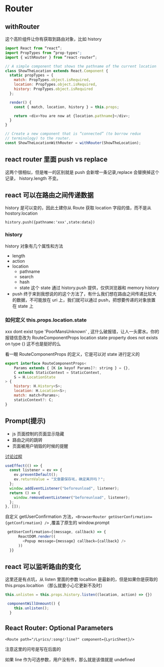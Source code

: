 # Router

## withRouter

这个高阶组件让你有获取到路由对象，比如 history

```js
import React from “react”;
import PropTypes from “prop-types";
import { withRouter } from “react-router”;

// A simple component that shows the pathname of the current location
class ShowTheLocation extends React.Component {
  static propTypes = {
    match: PropTypes.object.isRequired,
    location: PropTypes.object.isRequired,
    history: PropTypes.object.isRequired
  };

  render() {
    const { match, location, history } = this.props;

    return <div>You are now at {location.pathname}</div>;
  }
}

// Create a new component that is “connected” (to borrow redux
// terminology) to the router.
const ShowTheLocationWithRouter = withRouter(ShowTheLocation);
```

## react router 里面 push vs replace

这两个很相似，但是唯一的区别就是 push 会新增一条记录,replace 会替换掉这个记录， history.length 不变。

## react 可以在路由之间传递数据

history 是可以变的，因此土建你从 Route 获取 location 字段的值，而不是从 hostory.location

`history.push({pathname:'xxx',state:data})`

### history

history 对象有几个属性和方法

- length
- action
- location
  - pathname
  - search
  - hash
  - state 这个 state 通过 history.push 提供，仅供浏览器和 memory history
- push 终于来到我想说的的这个方法了，有什么我们想在路由之间传递比较大的数据，不可能放在 uri 上，我们就可以通过 push，把想要传递的对象放置在 state 上

### 如何定义 this.props.location.state

xxx dont exist type 'PoorMansUnknown' , 这什么破报错，让人一头雾水。你的报错信息改为 RouteComponentProps location state property does not exists on type {} 这不也是挺好的么

看一眼 RouteComponentProps 的定义，它是可以对 state 进行定义的

```js
export interface RouteComponentProps<
    Params extends { [K in keyof Params]?: string } = {},
    C extends StaticContext = StaticContext,
    S = H.LocationState
> {
    history: H.History<S>;
    location: H.Location<S>;
    match: match<Params>;
    staticContext?: C;
}
```

## Prompt(提示)

- js 页面控制的页面显示隐藏
- 路由之间的跳转
- 页面被用户销毁的时候的提醒

[讨论过程](https://github.com/ReactTraining/react-router/issues/4635)

```js
useEffect(() => {
  const listener = ev => {
    ev.preventDefault();
    ev.returnValue = "文章要保存吼，确定离开吗？";
  };
  window.addEventListener("beforeunload", listener);
  return () => {
    window.removeEventListener("beforeunload", listener);
  };
}, []);
```

自定义 getUserConfirmation 方法，`<BrowserRouter getUserConfirmation={getConfirmation} />` ,覆盖了原生的 window.prompt

```js
 getUserConfirmation={(message, callback) => {
      ReactDOM.render((
        <Popup message={message} callback={callback} />
      ))
  }}
```

## react 可以监听路由的变化

这里还是有点坑，从 listen 里面的参数 localtion 是最新的，但是如果你是获取的 this.props.localtion （那么就要小心它更新不及时）

```js
this.unlisten = this.props.history.listen((location, action) => {})

 componentWillUnmount() {
    this.unlisten();
  }

```

## React Router: Optional Parameters

`<Route path="/Lyrics/:song/:line?" component={LyricSheet}/>`

注意这里的问号是写在后面的

如果 line 作为可选参数，用户没有传，那么就是该值就是 undefined
